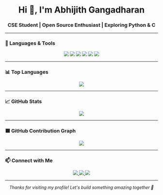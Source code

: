 <h1 align="center">Hi 👋, I'm Abhijith Gangadharan</h1>
<h3 align="center">CSE Student | Open Source Enthusiast | Exploring Python & C</h3>

---

### 🧰 Languages & Tools

<p align="center">
  <img src="https://img.shields.io/badge/C-00599C?style=for-the-badge&logo=c&logoColor=white"/>
  <img src="https://img.shields.io/badge/Python-3776AB?style=for-the-badge&logo=python&logoColor=white"/>
  <img src="https://img.shields.io/badge/Git-F05032?style=for-the-badge&logo=git&logoColor=white"/>
  <img src="https://img.shields.io/badge/GitHub-181717?style=for-the-badge&logo=github&logoColor=white"/>
  <img src="https://img.shields.io/badge/VS_Code-007ACC?style=for-the-badge&logo=visual-studio-code&logoColor=white"/>
  <img src="https://img.shields.io/badge/Linux-FCC624?style=for-the-badge&logo=linux&logoColor=black"/>
</p>

---

### 📊 Top Languages

<p align="center">
  <img src="https://github-readme-stats.vercel.app/api/top-langs/?username=Abhijith1000&layout=compact&theme=radical" />
</p>

---

### 📈 GitHub Stats

<p align="center">
  <img src="https://github-readme-stats.vercel.app/api?username=Abhijith1000&show_icons=true&theme=radical" />
</p>

---

### 🟩 GitHub Contribution Graph

<p align="center">
  <img src="https://github-readme-activity-graph.vercel.app/graph?username=Abhijith1000&theme=radical" />
</p>

---

### 📫 Connect with Me

<p align="center">
  <a href="https://www.linkedin.com/in/abhijith-gangadharan-3b8288256" target="_blank">
    <img src="https://img.shields.io/badge/LinkedIn-0A66C2?style=for-the-badge&logo=linkedin&logoColor=white" />
  </a>
  <a href="mailto:abhijithgangadharan.mec@gmail.com">
    <img src="https://img.shields.io/badge/Gmail-D14836?style=for-the-badge&logo=gmail&logoColor=white" />
  </a>
  <a href="https://abhijith-gangadharan-website.onrender.com" target="_blank">
    <img src="https://img.shields.io/badge/Portfolio-000000?style=for-the-badge&logo=About.me&logoColor=white" />
  </a>
</p>

---

<p align="center"><i>Thanks for visiting my profile! Let's build something amazing together 🚀</i></p>
